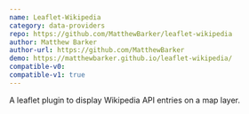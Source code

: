 ```yaml
---
name: Leaflet-Wikipedia
category: data-providers
repo: https://github.com/MatthewBarker/leaflet-wikipedia
author: Matthew Barker
author-url: https://github.com/MatthewBarker
demo: https://matthewbarker.github.io/leaflet-wikipedia/
compatible-v0:
compatible-v1: true
---
```


A leaflet plugin to display Wikipedia API entries on a map layer.
